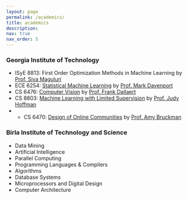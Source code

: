 ```yaml
---
layout: page
permalink: /academics/
title: academics
description:
nav: true
nav_order: 5
---
```


### Georgia Institute of Technology

- ISyE 8813: First Order Optimization Methods in Machine Learning by [Prof. Siva Maguluri](https://sites.google.com/site/sivatheja/)
- ECE  6254: [Statistical Machine Learning](https://mdav.ece.gatech.edu/ece-6254-spring2022/) by [Prof. Mark Davenport](https://mdav.ece.gatech.edu/)
- CS   6476: [Computer Vision](https://dellaert.github.io/21F-x476/) by [Prof. Frank Dallaert](https://dellaert.github.io/)
- CS   8803: [Machine Learning with Limited Supervision](https://sites.google.com/view/cs8803ls-fa2021) by [Prof. Judy Hoffman](https://faculty.cc.gatech.edu/~judy/)
- - CS 6470: [Design of Online Communities](https://faculty.cc.gatech.edu/~asb/teaching/oc/23/) by [Prof. Amy Bruckman](https://faculty.cc.gatech.edu/~asb/)


### Birla Institute of Technology and Science

- Data Mining
- Artificial Intelligence
- Parallel Computing
- Programming Languages & Compilers
- Algorithms
- Database Systems
- Microprocessors and Digital Design
- Computer Architecture
